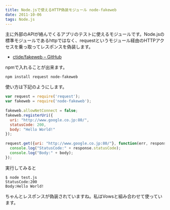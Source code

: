 ```yaml
---
title: Node.jsで使えるHTTP偽装モジュール node-fakeweb
date: 2011-10-06
tags: Node.js
---
```

主に外部のAPIが絡んでくるアプリのテストに使えるモジュールです。Node.jsの標準モジュールであるhttpではなく、requestというモジュール経由のHTTPアクセスを乗っ取ってレスポンスを偽装します。

* [ctide/fakeweb – GitHub](https://github.com/ctide/fakeweb)

npmで入れることが出来ます。

```
npm install request node-fakeweb
```

使い方は下記のようにします。

```javascript
var request = require('request');
var fakeweb = require('node-fakeweb');
 
fakeweb.allowNetConnect = false;
fakeweb.registerUri({
  uri: "http://www.google.co.jp:80/",
  statusCode: 200,
  body: "Hello World!"
});
 
request.get({uri: "http://www.google.co.jp:80/"}, function(err, response, body) {
  console.log("StatusCode:" + response.statusCode);
  console.log("Body:" + body);
});
```

実行してみると

```
$ node test.js
StatusCode:200
Body:Hello World!
```

ちゃんとレスポンスが偽装されていますね。私はVowsと組み合わせて使っています。

